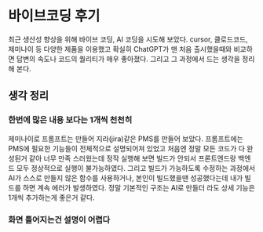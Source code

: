 # 바이브코딩 후기

최근 생산성 향상을 위해 바이브 코딩, AI 코딩을 시도해 보았다. cursor, 클로드코드, 제미나이 등 다양한 제품을 이용했고 확실히 ChatGPT가 맨 처음 출시했을때와 비교하면 답변의 속도나 코드의 퀄리티가 매우 좋아졌다. 그리고 그 과정에서 드는 생각을 정리해 본다.

## 생각 정리

### 한번에 많은 내용 보다는 1개씩 천천히

제미나이로 프롬프트는 만들어 지라(jira)같은 PMS를 만들어 보았다. 프롬프트에는 PMS에 필요한 기능들이 전체적으로 설명되어져 있었고 처음엔 정말 모든 코드가 다 완성된거 같아 너무 만족 스러웠는데 정작 실행해 보면 빌드가 안되서 프론트엔드랑 백엔드 모두 정상적으로 실행이 불가능하였다. 그리고 빌드가 가능하도록 수정하는 과정에서 AI가 스스로 만들지 않은 함수를 사용하거나, 본인이 빌드했을땐 성공했다는데 내가 빌드를 하면 계속 에러가 발생하였다. 정말 기본적인 구조는 AI로 만들더 라도 상세 기능은 1개씩 추가하는게 좋은거 같다.

### 화면 틀어지는건 설명이 어렵다
